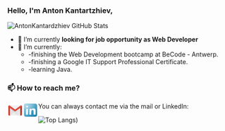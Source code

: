 ### Hello, I'm Anton Kantartzhiev,

![AntonKantardzhiev GitHub Stats](https://github-readme-stats.vercel.app/api?username=AntonKantardzhiev&theme=algolia&show_icons=true)
<!--
- 🔭 I’m currently working on ...
- 🌱 I’m currently learning ...
- 👯 I’m looking to collaborate on ...
- 🤔 I’m looking for help with ...
- 💬 Ask me about ...
- 📫 How to reach me: ...
- 😄 Pronouns: ...
- ⚡ Fun fact: ...
-->

- 🔭 I’m currently **looking for job opportunity as Web Developer**
- 🌱 I’m currently:
  <ul>
  <li>-finishing the Web Development bootcamp at BeCode - Antwerp.</li>
  <li>-finishing a Google IT Support Professional Certificate.</li>
  <li>-learning Java.</li>
  </ul>
### 📫 How to reach me?</br>
You can always contact me via the mail or LinkedIn:
<a target="_blank" href="mailto:kantardjiev88@gmail.com">
<img align="left" alt="Gmail" width="35px" src="img/gmail.png" />
</a>
<a href="https://www.linkedin.com/in/anton-kantardjiev-31115732/">
<img align="left" alt="LinkedIn" width="35px" src="img/linkedin.png" />
</a>
<br/>

![Top Langs](https://github-readme-stats.vercel.app/api/top-langs/?username=AntonKantardzhiev&layout=compact&theme=algolia))

